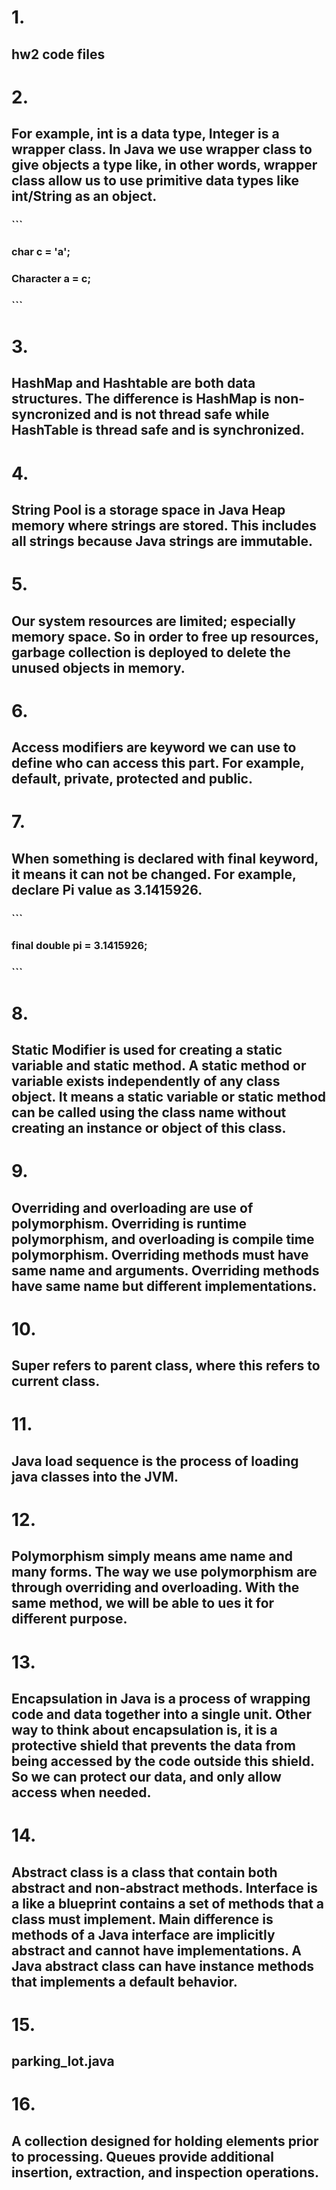 # 1. 
## hw2 code files
# 2. 
## For example, int is a data type, Integer is a wrapper class. In Java we use wrapper class to give objects a type like, in other words, wrapper class allow us to use primitive data types like int/String as an object.
### ```
### char c = 'a';
### Character a = c;
### ```
# 3. 
## HashMap and Hashtable are both data structures. The difference is HashMap is non-syncronized and is not thread safe while HashTable is thread safe and is synchronized.
# 4. 
## String Pool is a storage space in Java Heap memory where strings are stored. This includes all strings because Java strings are immutable.
# 5. 
## Our system resources are limited; especially memory space. So in order to free up resources, garbage collection is deployed to delete the unused objects in memory.
# 6. 
## Access modifiers are keyword we can use to define who can access this part. For example, default, private, protected and public.
# 7. 
## When something is declared with final keyword, it means it can not be changed. For example, declare Pi value as 3.1415926.
### ```
### final double pi = 3.1415926;
### ```
# 8. 
## Static Modifier is used for creating a static variable and static method.  A static method or variable exists independently of any class object. It means a static variable or static method can be called using the class name without creating an instance or object of this class.
# 9. 
## Overriding and overloading are use of polymorphism. Overriding is runtime polymorphism, and overloading is compile time polymorphism. Overriding methods must have same name and arguments. Overriding methods have same name but different implementations.
# 10. 
## Super refers to parent class, where this refers to current class.
# 11. 
## Java load sequence is the process of loading java classes into the JVM. 
# 12. 
## Polymorphism simply means ame name and many forms. The way we use polymorphism are through overriding and overloading. With the same method, we will be able to ues it for different purpose.
# 13. 
## Encapsulation in Java is a process of wrapping code and data together into a single unit. Other way to think about encapsulation is, it is a protective shield that prevents the data from being accessed by the code outside this shield. So we can protect our data, and only allow access when needed.
# 14. 
## Abstract class is a class that contain both abstract and non-abstract methods. Interface is a like a blueprint contains a set of methods that a class must implement. Main difference is methods of a Java interface are implicitly abstract and cannot have implementations. A Java abstract class can have instance methods that implements a default behavior.
# 15. 
## parking_lot.java
# 16. 
## A collection designed for holding elements prior to processing. Queues provide additional insertion, extraction, and inspection operations.  